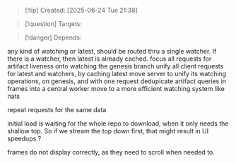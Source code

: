 
>[!tip] Created: [2025-06-24 Tue 21:38]

>[!question] Targets: 

>[!danger] Depends: 

any kind of watching or latest, should be routed thru a single watcher.
If there is a watcher, then latest is already cached.
focus all requests for artifact liveness onto watching the genesis branch
unify all client requests for latest and watchers, by caching latest
move server to unify its watching operations, on genesis, and with one request
dedupicate artifact queries in frames into a central worker
move to a more efficient watching system like nats


repeat requests for the same data

initial load is waiting for the whole repo to download, when it only needs the shallow top.
So if we stream the top down first, that might result in UI speedups ?

frames do not display correctly, as they need to scroll when needed to.